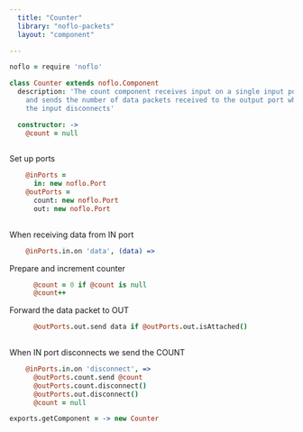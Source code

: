 ```yaml
---
  title: "Counter"
  library: "noflo-packets"
  layout: "component"

---
```


```coffeescript
noflo = require 'noflo'

class Counter extends noflo.Component
  description: 'The count component receives input on a single input port,
    and sends the number of data packets received to the output port when
    the input disconnects'

  constructor: ->
    @count = null
    
```
Set up ports

```coffeescript
    @inPorts =
      in: new noflo.Port
    @outPorts =
      count: new noflo.Port
      out: new noflo.Port
     
```
When receiving data from IN port

```coffeescript
    @inPorts.in.on 'data', (data) =>
```
Prepare and increment counter

```coffeescript
      @count = 0 if @count is null
      @count++
```
Forward the data packet to OUT

```coffeescript
      @outPorts.out.send data if @outPorts.out.isAttached()
      
```
When IN port disconnects we send the COUNT

```coffeescript
    @inPorts.in.on 'disconnect', =>
      @outPorts.count.send @count
      @outPorts.count.disconnect()
      @outPorts.out.disconnect()
      @count = null

exports.getComponent = -> new Counter

```